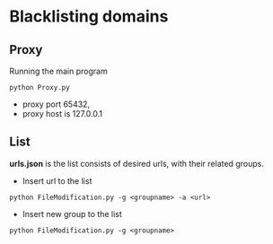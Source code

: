 # Blacklisting domains

## Proxy 
Running the main program

```python Proxy.py```

- proxy port  65432,
- proxy host is 127.0.0.1


## List 
**urls.json** is the list consists of desired urls, with their related groups.
- Insert url to the list

```python FileModification.py -g <groupname> -a <url>```

- Insert new group to the list

```python FileModification.py -g <groupname>```

